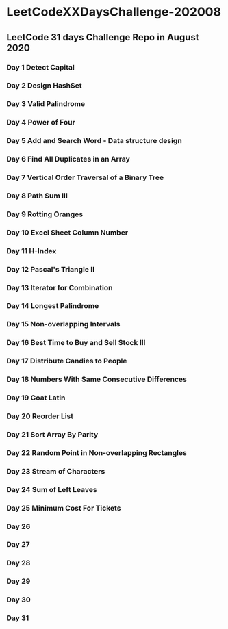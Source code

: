# LeetCodeXXDaysChallenge-202008
## LeetCode 31 days Challenge Repo in August 2020
### Day 1 Detect Capital
### Day 2 Design HashSet
### Day 3 Valid Palindrome
### Day 4 Power of Four
### Day 5 Add and Search Word - Data structure design
### Day 6 Find All Duplicates in an Array
### Day 7 Vertical Order Traversal of a Binary Tree 
### Day 8 Path Sum III
### Day 9 Rotting Oranges
### Day 10 Excel Sheet Column Number
### Day 11 H-Index
### Day 12 Pascal's Triangle II
### Day 13 Iterator for Combination
### Day 14 Longest Palindrome
### Day 15 Non-overlapping Intervals
### Day 16 Best Time to Buy and Sell Stock III
### Day 17 Distribute Candies to People
### Day 18 Numbers With Same Consecutive Differences
### Day 19 Goat Latin
### Day 20 Reorder List
### Day 21 Sort Array By Parity
### Day 22 Random Point in Non-overlapping Rectangles
### Day 23 Stream of Characters
### Day 24 Sum of Left Leaves
### Day 25 Minimum Cost For Tickets
### Day 26
### Day 27
### Day 28
### Day 29
### Day 30
### Day 31